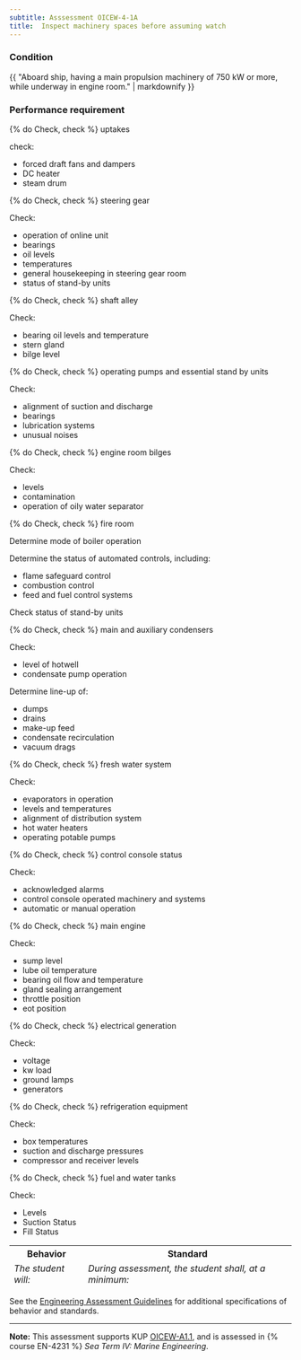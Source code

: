 ```yaml
---
subtitle: Asssessment OICEW-4-1A
title:  Inspect machinery spaces before assuming watch
---
```




### Condition

{{ "Aboard ship, having a main propulsion machinery of 750 kW or more, while underway in engine room." | markdownify }}

### Performance requirement 

<table width='100%' class='Guidelines'>
 <thead>
 <tr>
     <th class='thirty'>Behavior</th>
     <th class='seventy'>Standard</th>
 </tr>
 <tr>
     <td><em>The student will:</em></td>
     <td><em>During assessment, the student shall, at a minimum:</em></td>
 </tr>
 </thead>
 <tbody>


<!--rowstart-->

{% do Check, check %} uptakes

<!--cellbreak-->

check:

  * forced draft fans and dampers
  * DC heater
  * steam drum

<!--rowend-->


<!--rowstart-->

{% do Check, check %} steering gear

<!--cellbreak-->

Check:

  * operation of online unit
  * bearings
  * oil levels
  * temperatures
  * general housekeeping in steering gear room
  * status of stand-by units

<!--rowend-->


<!--rowstart-->

{% do Check, check %} shaft alley

<!--cellbreak-->

Check:

  * bearing oil levels and temperature
  * stern gland
  * bilge level

<!--rowend-->


<!--rowstart-->

{% do Check, check %} operating pumps and essential stand by units

<!--cellbreak-->

Check:

  * alignment of suction and discharge
  * bearings
  * lubrication systems
  * unusual noises

<!--rowend-->


<!--rowstart-->

{% do Check, check %} engine room bilges

<!--cellbreak-->

Check:

  * levels
  * contamination
  * operation of oily water separator

<!--rowend-->


<!--rowstart-->

{% do Check, check %} fire room

<!--cellbreak-->

Determine mode of boiler operation

Determine the status of automated controls, including:

  * flame safeguard control
  * combustion control
  * feed and fuel control systems

Check status of stand-by units

<!--rowend-->


<!--rowstart-->

{% do Check, check %} main and auxiliary condensers

<!--cellbreak-->

Check:

  * level of hotwell
  * condensate pump operation

Determine line-up of:

  * dumps
  * drains
  * make-up feed
  * condensate recirculation
  * vacuum drags

<!--rowend-->


<!--rowstart-->

{% do Check, check %} fresh water system

<!--cellbreak-->

Check:

  * evaporators in operation
  * levels and temperatures
  * alignment of distribution system
  * hot water heaters
  * operating potable pumps

<!--rowend-->


<!--rowstart-->

{% do Check, check %} control console status

<!--cellbreak-->

Check:

  * acknowledged alarms
  * control console operated machinery and systems
  * automatic or manual operation

<!--rowend-->


<!--rowstart-->

{% do Check, check %} main engine

<!--cellbreak-->

Check:

  * sump level
  * lube oil temperature
  * bearing oil flow and temperature
  * gland sealing arrangement
  * throttle position
  * eot position

<!--rowend-->


<!--rowstart-->

{% do Check, check %} electrical generation

<!--cellbreak-->

Check:

  * voltage
  * kw load
  * ground lamps
  * generators

<!--rowend-->


<!--rowstart-->

{% do Check, check %} refrigeration equipment

<!--cellbreak-->

Check:

  * box temperatures
  * suction and discharge pressures
  * compressor and receiver levels

<!--rowend-->


<!--rowstart-->

{% do Check, check %} fuel and water tanks

<!--cellbreak-->

Check:

  * Levels
  * Suction Status
  * Fill Status

<!--rowend-->


 </tbody>
 </table>



See the [Engineering Assessment Guidelines](guidelines) for additional specifications of behavior and standards.


*****

**Note:** This assessment supports KUP [OICEW-A1.1]({{site.baseurl}}/tables/31.html#OICEW-A1.1), and is assessed in  {% course  EN-4231 %}  *Sea Term IV: Marine Engineering*. 

